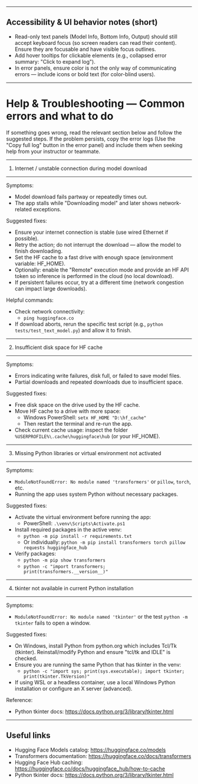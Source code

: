 ----------------------------------------
Accessibility & UI behavior notes (short)
----------------------------------------
- Read-only text panels (Model Info, Bottom Info, Output) should still accept keyboard focus (so screen readers can read their content). Ensure they are focusable and have visible focus outlines.
- Add hover tooltips for clickable elements (e.g., collapsed error summary: "Click to expand log").
- In error panels, ensure color is not the only way of communicating errors — include icons or bold text (for color-blind users).

----------------------------------------------------
Help & Troubleshooting — Common errors and what to do
====================================================

If something goes wrong, read the relevant section below and follow the suggested steps.
If the problem persists, copy the error logs (Use the "Copy full log" button in the error panel) and include them when seeking help from your instructor or teammate.

----------------------------------------
1) Internet / unstable connection during model download
----------------------------------------
Symptoms:
- Model download fails partway or repeatedly times out.
- The app stalls while "Downloading model" and later shows network-related exceptions.

Suggested fixes:
- Ensure your internet connection is stable (use wired Ethernet if possible).
- Retry the action; do not interrupt the download — allow the model to finish downloading.
- Set the HF cache to a fast drive with enough space (environment variable: HF_HOME).
- Optionally: enable the "Remote" execution mode and provide an HF API token so inference is performed in the cloud (no local download).
- If persistent failures occur, try at a different time (network congestion can impact large downloads).

Helpful commands:
- Check network connectivity:
  - `ping huggingface.co`
- If download aborts, rerun the specific test script (e.g., `python tests/test_text_model.py`) and allow it to finish.

----------------------------------------
2) Insufficient disk space for HF cache
----------------------------------------
Symptoms:
- Errors indicating write failures, disk full, or failed to save model files.
- Partial downloads and repeated downloads due to insufficient space.

Suggested fixes:
- Free disk space on the drive used by the HF cache.
- Move HF cache to a drive with more space:
  - Windows PowerShell: `setx HF_HOME "D:\hf_cache"`
  - Then restart the terminal and re-run the app.
- Check current cache usage: inspect the folder `%USERPROFILE%\.cache\huggingface\hub` (or your HF_HOME).

----------------------------------------
3) Missing Python libraries or virtual environment not activated
----------------------------------------
Symptoms:
- `ModuleNotFoundError: No module named 'transformers'` or `pillow`, `torch`, etc.
- Running the app uses system Python without necessary packages.

Suggested fixes:
- Activate the virtual environment before running the app:
  - PowerShell: `.\venv\Scripts\Activate.ps1`
- Install required packages in the active venv:
  - `python -m pip install -r requirements.txt`
  - Or individually: `python -m pip install transformers torch pillow requests huggingface_hub`
- Verify packages:
  - `python -m pip show transformers`
  - `python -c "import transformers; print(transformers.__version__)"`

----------------------------------------
4) tkinter not available in current Python installation
----------------------------------------
Symptoms:
- `ModuleNotFoundError: No module named 'tkinter'` or the test `python -m tkinter` fails to open a window.

Suggested fixes:
- On Windows, install Python from python.org which includes Tcl/Tk (tkinter). Reinstall/modify Python and ensure "tcl/tk and IDLE" is checked.
- Ensure you are running the same Python that has tkinter in the venv:
  - `python -c "import sys; print(sys.executable); import tkinter; print(tkinter.TkVersion)"`
- If using WSL or a headless container, use a local Windows Python installation or configure an X server (advanced).

Reference:
- Python tkinter docs: https://docs.python.org/3/library/tkinter.html

----------------------------------------
Useful links
----------------------------------------
- Hugging Face Models catalog: https://huggingface.co/models  
- Transformers documentation: https://huggingface.co/docs/transformers  
- Hugging Face Hub caching: https://huggingface.co/docs/huggingface_hub/how-to-cache  
- Python tkinter docs: https://docs.python.org/3/library/tkinter.html